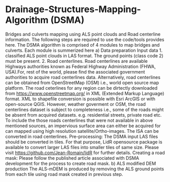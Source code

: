 # Drainage-Structures-Mapping-Algorithm (DSMA)
Bridges and culverts mapping using ALS point clouds and Road centerline information. 
The following steps are required to use the code/tools provides here.
The DSMA algorithm is comprised of 4 modules to map bridges and culverts. Each module is summerized here
a) Data preparation
  Input data 1. classified ALS point clouds in LAS format. The ground points (class code 2) must be present.
             2. Road centerlines. Road centerlines are available Highways authorities known as Federal Highway Administration (FHWA, USA).For, rest of the world, please find the associated government authorities to acquire road centerlines data. Alternatively, road centerlines can be obtained from OpenStreetMap (OSM) i.e., world open source map platform. The road ceterlines for any region can be dirtectly downloaded from https://www.openstreetmap.org/ in XML (Extended Markup Language) format. XML to shapefile conversion is possible with Esri ArcGIS or with open-source QGIS.
             However, weather goverment or OSM, the road centerlines dataset is subject to completeness i.e., some of the roads might be absent from acquired datasets. e.g. residential streets, private road etc. To include the those roads centerlines that were not available in above mentioned sources, an impervious surface area can either be acquired for can mapped using high resolution satellite/Ortho-images. The ISA can be converted in road centerlines.
Pre-processing: The DSMA input LAS files should be converted in tiles. For that purpose, LidR opensource package is available to convert larger LAS files into smaller tiles of same size. Please visit https://github.com/Jean-Romain/lidR for further details.
Creating a road mask: Please follow the published article associated with DSMA development for the process to create road mask.
b) ALS modified DEM production
   The ALS-mDEM is produced by removing the ALS ground points from each tile using road mask created in previous step. 
